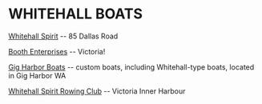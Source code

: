 # WHITEHALL BOATS

[Whitehall Spirit](http://www.boothboats.com/whitehall/) -- 85 Dallas Road

[Booth Enterprises](http://www.boothboats.com/whitehall/) -- Victoria!

[Gig Harbor Boats](http://www.ghboats.com/boats/our-boats/) -- custom boats, including Whitehall-type boats, located in Gig Harbor WA


[Whitehall Spirit Rowing Club](http://whrclub.com/boats) -- Victoria Inner Harbour
